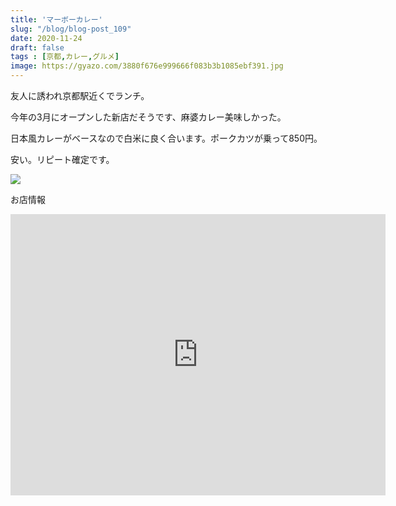 ```yaml
---
title: 'マーボーカレー'
slug: "/blog/blog-post_109"
date: 2020-11-24
draft: false
tags : [京都,カレー,グルメ]
image: https://gyazo.com/3880f676e999666f083b3b1085ebf391.jpg
---
```


友人に誘われ京都駅近くでランチ。

今年の3月にオープンした新店だそうです、麻婆カレー美味しかった。

日本風カレーがベースなので白米に良く合います。ポークカツが乗って850円。

安い。リピート確定です。

![](https://gyazo.com/3880f676e999666f083b3b1085ebf391.jpg)

お店情報

<iframe src="https://www.google.com/maps/embed?pb=!1m18!1m12!1m3!1d3268.760701489889!2d135.75723921603395!3d34.987658280361764!2m3!1f0!2f0!3f0!3m2!1i1024!2i768!4f13.1!3m3!1m2!1s0x6001092da41a68f3%3A0x1ae19487001f029e!2z44ON44OR44O844Or44Kr44Os44O8IOOCr-ODnuODqu-8juODiuOCrg!5e0!3m2!1sen!2sjp!4v1607272694993!5m2!1sen!2sjp" width="600" height="450" frameborder="0" style="border:0;" allowfullscreen="" aria-hidden="false" tabindex="0"></iframe>


